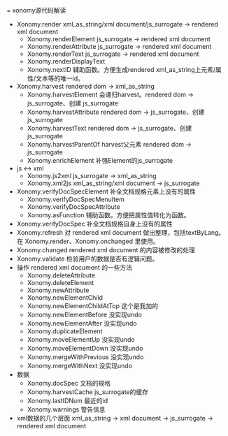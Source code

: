 = xonomy源代码解读

* Xonomy.render xml_as_string/xml document/js_surrogate -> rendered xml document
  * Xonomy.renderElement js_surrogate -> rendered xml document
  * Xonomy.renderAttribute js_surrogate -> rendered xml document
  * Xonomy.renderText js_surrogate -> rendered xml document
  * Xonomy.renderDisplayText
  * Xonomy.nextID 辅助函数。方便生成rendered xml_as_string上元素/属性/文本等的唯一id。
* Xonomy.harvest rendered dom -> xml_as_string
  * Xonomy.harvestElement 会递归harvest。rendered dom -> js_surrogate、创建 js_surrogate
  * Xonomy.harvestAttribute rendered dom -> js_surrogate、创建 js_surrogate
  * Xonomy.harvestText rendered dom -> js_surrogate、创建 js_surrogate
  * Xonomy.harvestParentOf harvest父元素 rendered dom -> js_surrogate
  * Xonomy.enrichElement 补强Element的js_surrogate
* js <-> xml
  * Xonomy.js2xml js_surrogate -> xml_as_string
  * Xonomy.xml2js xml_as_string/xml document -> js_surrogate 
* Xonomy.verifyDocSpecElement 补全文档规格元素上没有的属性
  * Xonomy.verifyDocSpecMenuItem
  * Xonomy.verifyDocSpecAttribute
  * Xonomy.asFunction 辅助函数。方便把属性值转化为函数。
* Xonomy.verifyDocSpec 补全文档规格自身上没有的属性
* Xonomy.refresh 对 rendered xml document 做出整理，包括textByLang。在 Xonomy.render、Xonomy.onchanged 里使用。
* Xonomy.changed rendered xml document 的内容被修改的处理
* Xonomy.validate 检验用户的数据是否有逻辑问题。
* 操作 rendered xml document 的一些方法
  * Xonomy.deleteAttribute
  * Xonomy.deleteElement
  * Xonomy.newAttribute
  * Xonomy.newElementChild
  * Xonomy.newElementChildAtTop 这个是我加的
  * Xonomy.newElementBefore 没实现undo
  * Xonomy.newElementAfter 没实现undo
  * Xonomy.duplicateElement
  * Xonomy.moveElementUp 没实现undo
  * Xonomy.moveElementDown 没实现undo
  * Xonomy.mergeWithPrevious 没实现undo
  * Xonomy.mergeWithNext 没实现undo
* 数据
  * Xonomy.docSpec 文档的规格
  * Xonomy.harvestCache js_surrogate的缓存
  * Xonomy.lastIDNum 最近的id
  * Xonomy.warnings 警告信息
* xml数据的几个层面 xml_as_string -> xml document -> js_surrogate -> rendered xml document